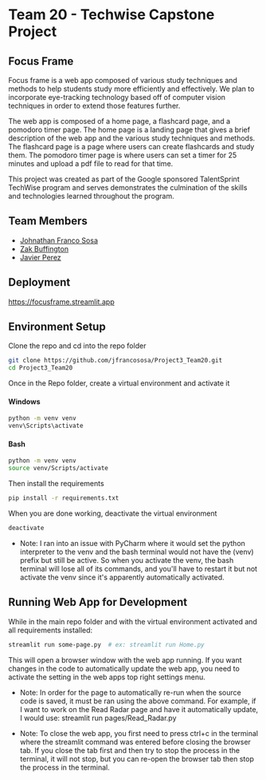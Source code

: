 # Team 20 - Techwise Capstone Project

## Focus Frame
Focus frame is a web app composed of various study techniques and methods to help students study more efficiently and 
effectively. We plan to incorporate eye-tracking technology based off of computer vision techniques in order to extend 
those features further. 

The web app is composed of a home page, a flashcard page, and a pomodoro timer page.
The home page is a landing page that gives a brief description of the web app and the various study techniques and 
methods. The flashcard page is a page where users can create flashcards and study them. The pomodoro timer page is 
where users can set a timer for 25 minutes and upload a pdf file to read for that time.

This project was created as part of the Google sponsored TalentSprint TechWise program and serves demonstrates the 
culmination of the skills and technologies learned throughout the program.

## Team Members
- [Johnathan Franco Sosa]()
- [Zak Buffington]()
- [Javier Perez]()

## Deployment 
https://focusframe.streamlit.app

## Environment Setup
Clone the repo and cd into the repo folder
```bash
git clone https://github.com/jfrancososa/Project3_Team20.git
cd Project3_Team20
```
Once in the Repo folder, create a virtual environment and activate it
#### Windows
```bash
python -m venv venv
venv\Scripts\activate
```
#### Bash 
```bash
python -m venv venv
source venv/Scripts/activate
```
Then install the requirements
```bash
pip install -r requirements.txt
```

When you are done working, deactivate the virtual environment
```bash
deactivate
```

* Note: I ran into an issue with PyCharm where it would set the python interpreter to the venv and the bash terminal would not have the (venv) prefix but still be active. So when you activate the venv, the bash terminal will lose all of its commands, and you'll have to restart it but not activate the venv since it's apparently automatically activated.

## Running Web App for Development
While in the main repo folder and with the virtual environment activated and all requirements installed:
```bash
streamlit run some-page.py  # ex: streamlit run Home.py
```
This will open a browser window with the web app running. If you want changes in the code to automatically
update the web app, you need to activate the setting in the web apps top right settings menu.

* Note: In order for the page to automatically re-run when the source code is saved, it must be ran using the above
command. For example, if I want to work on the Read Radar page and have it automatically update, I would use:
streamlit run pages/Read_Radar.py


* Note: To close the web app, you first need to press ctrl+c in the terminal where the streamlit command was entered 
before closing the browser tab. If you close the tab first and then try to stop the process in the terminal, it will
not stop, but you can re-open the browser tab then stop the process in the terminal.
